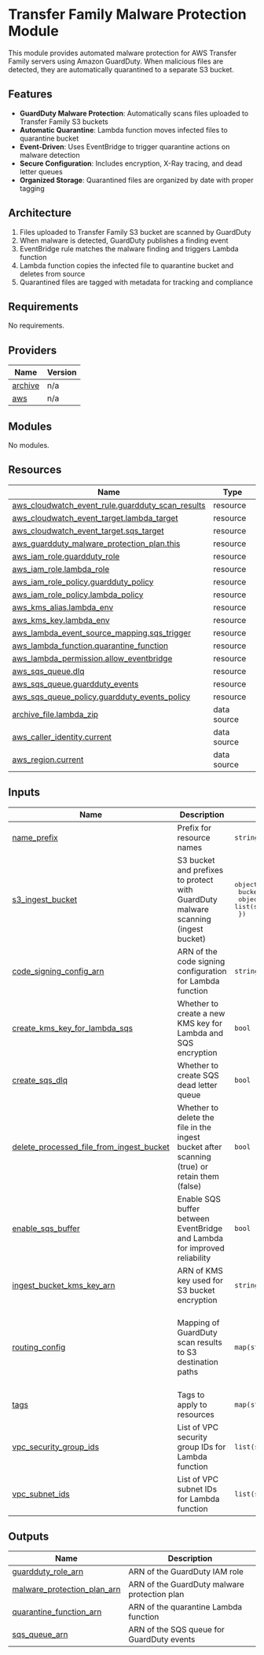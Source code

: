 <!-- BEGIN_TF_DOCS -->
# Transfer Family Malware Protection Module

This module provides automated malware protection for AWS Transfer Family servers using Amazon GuardDuty. When malicious files are detected, they are automatically quarantined to a separate S3 bucket.

## Features

- **GuardDuty Malware Protection**: Automatically scans files uploaded to Transfer Family S3 buckets
- **Automatic Quarantine**: Lambda function moves infected files to quarantine bucket
- **Event-Driven**: Uses EventBridge to trigger quarantine actions on malware detection
- **Secure Configuration**: Includes encryption, X-Ray tracing, and dead letter queues
- **Organized Storage**: Quarantined files are organized by date with proper tagging

## Architecture

1. Files uploaded to Transfer Family S3 bucket are scanned by GuardDuty
2. When malware is detected, GuardDuty publishes a finding event
3. EventBridge rule matches the malware finding and triggers Lambda function
4. Lambda function copies the infected file to quarantine bucket and deletes from source
5. Quarantined files are tagged with metadata for tracking and compliance

## Requirements

No requirements.

## Providers

| Name | Version |
|------|---------|
| <a name="provider_archive"></a> [archive](#provider\_archive) | n/a |
| <a name="provider_aws"></a> [aws](#provider\_aws) | n/a |

## Modules

No modules.

## Resources

| Name | Type |
|------|------|
| [aws_cloudwatch_event_rule.guardduty_scan_results](https://registry.terraform.io/providers/hashicorp/aws/latest/docs/resources/cloudwatch_event_rule) | resource |
| [aws_cloudwatch_event_target.lambda_target](https://registry.terraform.io/providers/hashicorp/aws/latest/docs/resources/cloudwatch_event_target) | resource |
| [aws_cloudwatch_event_target.sqs_target](https://registry.terraform.io/providers/hashicorp/aws/latest/docs/resources/cloudwatch_event_target) | resource |
| [aws_guardduty_malware_protection_plan.this](https://registry.terraform.io/providers/hashicorp/aws/latest/docs/resources/guardduty_malware_protection_plan) | resource |
| [aws_iam_role.guardduty_role](https://registry.terraform.io/providers/hashicorp/aws/latest/docs/resources/iam_role) | resource |
| [aws_iam_role.lambda_role](https://registry.terraform.io/providers/hashicorp/aws/latest/docs/resources/iam_role) | resource |
| [aws_iam_role_policy.guardduty_policy](https://registry.terraform.io/providers/hashicorp/aws/latest/docs/resources/iam_role_policy) | resource |
| [aws_iam_role_policy.lambda_policy](https://registry.terraform.io/providers/hashicorp/aws/latest/docs/resources/iam_role_policy) | resource |
| [aws_kms_alias.lambda_env](https://registry.terraform.io/providers/hashicorp/aws/latest/docs/resources/kms_alias) | resource |
| [aws_kms_key.lambda_env](https://registry.terraform.io/providers/hashicorp/aws/latest/docs/resources/kms_key) | resource |
| [aws_lambda_event_source_mapping.sqs_trigger](https://registry.terraform.io/providers/hashicorp/aws/latest/docs/resources/lambda_event_source_mapping) | resource |
| [aws_lambda_function.quarantine_function](https://registry.terraform.io/providers/hashicorp/aws/latest/docs/resources/lambda_function) | resource |
| [aws_lambda_permission.allow_eventbridge](https://registry.terraform.io/providers/hashicorp/aws/latest/docs/resources/lambda_permission) | resource |
| [aws_sqs_queue.dlq](https://registry.terraform.io/providers/hashicorp/aws/latest/docs/resources/sqs_queue) | resource |
| [aws_sqs_queue.guardduty_events](https://registry.terraform.io/providers/hashicorp/aws/latest/docs/resources/sqs_queue) | resource |
| [aws_sqs_queue_policy.guardduty_events_policy](https://registry.terraform.io/providers/hashicorp/aws/latest/docs/resources/sqs_queue_policy) | resource |
| [archive_file.lambda_zip](https://registry.terraform.io/providers/hashicorp/archive/latest/docs/data-sources/file) | data source |
| [aws_caller_identity.current](https://registry.terraform.io/providers/hashicorp/aws/latest/docs/data-sources/caller_identity) | data source |
| [aws_region.current](https://registry.terraform.io/providers/hashicorp/aws/latest/docs/data-sources/region) | data source |

## Inputs

| Name | Description | Type | Default | Required |
|------|-------------|------|---------|:--------:|
| <a name="input_name_prefix"></a> [name\_prefix](#input\_name\_prefix) | Prefix for resource names | `string` | n/a | yes |
| <a name="input_s3_ingest_bucket"></a> [s3\_ingest\_bucket](#input\_s3\_ingest\_bucket) | S3 bucket and prefixes to protect with GuardDuty malware scanning (ingest bucket) | <pre>object({<br/>    bucket_name     = string<br/>    object_prefixes = list(string)<br/>  })</pre> | n/a | yes |
| <a name="input_code_signing_config_arn"></a> [code\_signing\_config\_arn](#input\_code\_signing\_config\_arn) | ARN of the code signing configuration for Lambda function | `string` | `null` | no |
| <a name="input_create_kms_key_for_lambda_sqs"></a> [create\_kms\_key\_for\_lambda\_sqs](#input\_create\_kms\_key\_for\_lambda\_sqs) | Whether to create a new KMS key for Lambda and SQS encryption | `bool` | `true` | no |
| <a name="input_create_sqs_dlq"></a> [create\_sqs\_dlq](#input\_create\_sqs\_dlq) | Whether to create SQS dead letter queue | `bool` | `true` | no |
| <a name="input_delete_processed_file_from_ingest_bucket"></a> [delete\_processed\_file\_from\_ingest\_bucket](#input\_delete\_processed\_file\_from\_ingest\_bucket) | Whether to delete the file in the ingest bucket after scanning (true) or retain them (false) | `bool` | `false` | no |
| <a name="input_enable_sqs_buffer"></a> [enable\_sqs\_buffer](#input\_enable\_sqs\_buffer) | Enable SQS buffer between EventBridge and Lambda for improved reliability | `bool` | `true` | no |
| <a name="input_ingest_bucket_kms_key_arn"></a> [ingest\_bucket\_kms\_key\_arn](#input\_ingest\_bucket\_kms\_key\_arn) | ARN of KMS key used for S3 bucket encryption | `string` | `null` | no |
| <a name="input_routing_config"></a> [routing\_config](#input\_routing\_config) | Mapping of GuardDuty scan results to S3 destination paths | `map(string)` | <pre>{<br/>  "ACCESS_DENIED": null,<br/>  "FAILED": null,<br/>  "NO_THREATS_FOUND": null,<br/>  "THREATS_FOUND": null,<br/>  "UNSUPPORTED": null<br/>}</pre> | no |
| <a name="input_tags"></a> [tags](#input\_tags) | Tags to apply to resources | `map(string)` | `{}` | no |
| <a name="input_vpc_security_group_ids"></a> [vpc\_security\_group\_ids](#input\_vpc\_security\_group\_ids) | List of VPC security group IDs for Lambda function | `list(string)` | `null` | no |
| <a name="input_vpc_subnet_ids"></a> [vpc\_subnet\_ids](#input\_vpc\_subnet\_ids) | List of VPC subnet IDs for Lambda function | `list(string)` | `null` | no |

## Outputs

| Name | Description |
|------|-------------|
| <a name="output_guardduty_role_arn"></a> [guardduty\_role\_arn](#output\_guardduty\_role\_arn) | ARN of the GuardDuty IAM role |
| <a name="output_malware_protection_plan_arn"></a> [malware\_protection\_plan\_arn](#output\_malware\_protection\_plan\_arn) | ARN of the GuardDuty malware protection plan |
| <a name="output_quarantine_function_arn"></a> [quarantine\_function\_arn](#output\_quarantine\_function\_arn) | ARN of the quarantine Lambda function |
| <a name="output_sqs_queue_arn"></a> [sqs\_queue\_arn](#output\_sqs\_queue\_arn) | ARN of the SQS queue for GuardDuty events |
<!-- END_TF_DOCS -->